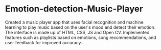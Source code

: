 # Emotion-detection-Music-Player
Created a music player app that uses facial recognition and machine learning to play music based on the user's mood and detect their emotion. The interface is made up of HTML, CSS, JS and Open CV. Implemented features such as playlists based on emotions, song recommendations, and user feedback for improved accuracy.
